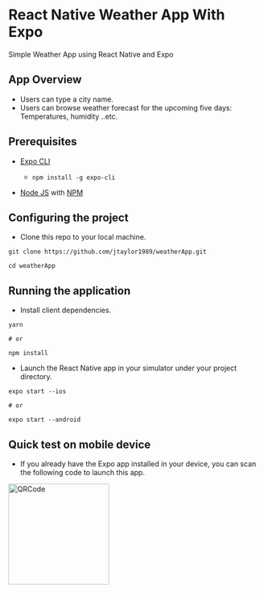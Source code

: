 # React Native Weather App With Expo

Simple Weather App using React Native and Expo


## App Overview

* Users can type a city name.
* Users can browse weather forecast for the upcoming five days: Temperatures, humidity ..etc.

## Prerequisites

* [Expo CLI](https://docs.expo.io/versions/latest/workflow/expo-cli/)
  * `npm install -g expo-cli`
  
* [Node JS](https://nodejs.org/en/download/) with [NPM](https://docs.npmjs.com/downloading-and-installing-node-js-and-npm)

## Configuring the project

* Clone this repo to your local machine.

```
git clone https://github.com/jtaylor1989/weatherApp.git

cd weatherApp
```


## Running the application

* Install client dependencies.

```
yarn

# or

npm install
```

* Launch the React Native app in your simulator under your project directory.

```
expo start --ios

# or

expo start --android
```

## Quick test on mobile device

* If you already have the Expo app installed in your device, you can scan the following code to launch this app.

<img width="200" alt="QRCode" src="https://user-images.githubusercontent.com/26605247/55294413-cf379800-53f9-11e9-8e6f-3d077a903f26.png">

